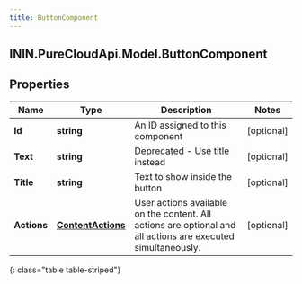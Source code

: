 ```yaml
---
title: ButtonComponent
---
```

## ININ.PureCloudApi.Model.ButtonComponent

## Properties

|Name | Type | Description | Notes|
|------------ | ------------- | ------------- | -------------|
| **Id** | **string** | An ID assigned to this component | [optional] |
| **Text** | **string** | Deprecated - Use title instead | [optional] |
| **Title** | **string** | Text to show inside the button | [optional] |
| **Actions** | [**ContentActions**](ContentActions.html) | User actions available on the content. All actions are optional and all actions are executed simultaneously. | [optional] |
{: class="table table-striped"}


